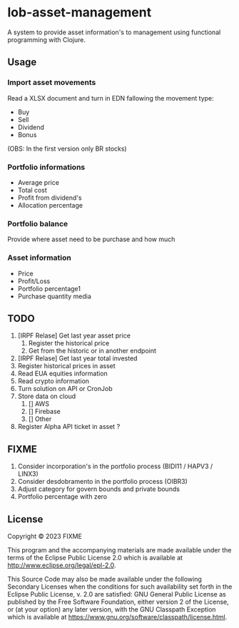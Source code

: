 # lob-asset-management

A system to provide asset information's to management using functional programming with Clojure.

## Usage

### Import asset movements

Read a XLSX document and turn in EDN fallowing the movement type:

 - Buy
 - Sell
 - Dividend
 - Bonus

(OBS: In the first version only BR stocks)

### Portfolio informations

- Average price
- Total cost
- Profit from dividend's
- Allocation percentage

### Portfolio balance

Provide where asset need to be purchase and how much

### Asset information

- Price
- Profit/Loss
- Portfolio percentage1
- Purchase quantity media

## TODO

1. [IRPF Relase] Get last year asset price
   1. Register the historical price 
   2. Get from the historic or in another endpoint
2. [IRPF Relase] Get last year total invested
3. Register historical prices in asset
4. Read EUA equities information
5. Read crypto information
6. Turn solution on API or CronJob
7. Store data on cloud
   1. [] AWS
   2. [] Firebase
   3. [] Other
8. Register Alpha API ticket in asset ?

## FIXME
1. Consider incorporation's in the portfolio process (BIDI11 / HAPV3 / LINX3)
2. Consider desdobramento in the portfolio process (OIBR3)
3. Adjust category for govern bounds and private bounds
4. Portfolio percentage with zero

## License

Copyright © 2023 FIXME

This program and the accompanying materials are made available under the
terms of the Eclipse Public License 2.0 which is available at
http://www.eclipse.org/legal/epl-2.0.

This Source Code may also be made available under the following Secondary
Licenses when the conditions for such availability set forth in the Eclipse
Public License, v. 2.0 are satisfied: GNU General Public License as published by
the Free Software Foundation, either version 2 of the License, or (at your
option) any later version, with the GNU Classpath Exception which is available
at https://www.gnu.org/software/classpath/license.html.
